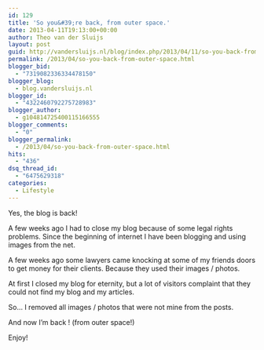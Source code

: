 ```yaml
---
id: 129
title: 'So you&#39;re back, from outer space.'
date: 2013-04-11T19:13:00+00:00
author: Theo van der Sluijs
layout: post
guid: http://vandersluijs.nl/blog/index.php/2013/04/11/so-you-back-from-outer-space/
permalink: /2013/04/so-you-back-from-outer-space.html
blogger_bid:
  - "7319082336334478150"
blogger_blog:
  - blog.vandersluijs.nl
blogger_id:
  - "4322460792275728983"
blogger_author:
  - g104814725400115166555
blogger_comments:
  - "0"
blogger_permalink:
  - /2013/04/so-you-back-from-outer-space.html
hits:
  - "436"
dsq_thread_id:
  - "6475629318"
categories:
  - Lifestyle
---
```

Yes, the blog is back!

A few weeks ago I had to close my blog because of some legal rights problems. Since the beginning of internet I have been blogging and using images from the net.

A few weeks ago some lawyers came knocking at some of my friends doors to get money for their clients. Because they used their images / photos.

At first I closed my blog for eternity, but a lot of visitors complaint that they could not find my blog and my articles.

So&#8230; I removed all images / photos that were not mine from the posts.

And now I&#8217;m back ! (from outer space!)

Enjoy!